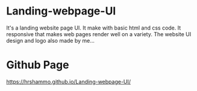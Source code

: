 # Landing-webpage-UI
It's a landing website page UI. It make with basic html and css code. It responsive that makes web pages render well on a variety. The website UI design and logo also made by me… 
# Github Page
https://hrshammo.github.io/Landing-webpage-UI/
